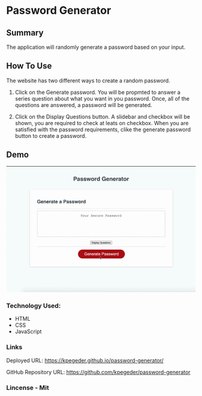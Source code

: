 # Password Generator

## Summary

The application will randomly generate a password based on your input.

## How To Use

The website has two different ways to create a random password.

1. Click on the Generate password. You will be propmted to answer a series question about what you want in you password. Once, all of the questions are answered, a password will be generated.

2. Click on the Display Questions button. A slidebar and checkbox will be shown, you are required to check at leats on checkbox. When you are satisfied with the password requirements, clike the generate password button to create a password.

## Demo

![Password Generator](./assets/images/Password-Generator.gif)

### Technology Used:

- HTML
- CSS
- JavaScript

### Links

Deployed URL: https://kpegeder.github.io/password-generator/

GitHub Repository URL: https://github.com/kpegeder/password-generator

### Lincense - Mit
